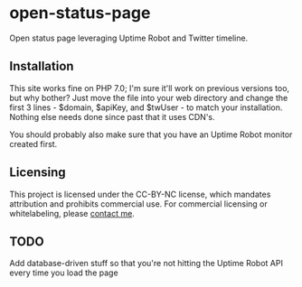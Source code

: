 # open-status-page
Open status page leveraging Uptime Robot and Twitter timeline.


## Installation
This site works fine on PHP 7.0; I'm sure it'll work on previous versions too, but why bother? Just move the file into your web directory and change the first 3 lines - $domain, $apiKey, and $twUser - to match your installation. Nothing else needs done since past that it uses CDN's.

You should probably also make sure that you have an Uptime Robot monitor created first.

## Licensing
This project is licensed under the CC-BY-NC license, which mandates attribution and prohibits commercial use. For commercial licensing or whitelabeling, please [contact me](https://www.andrewletson.com/contact-me/).

## TODO
Add database-driven stuff so that you're not hitting the Uptime Robot API every time you load the page
